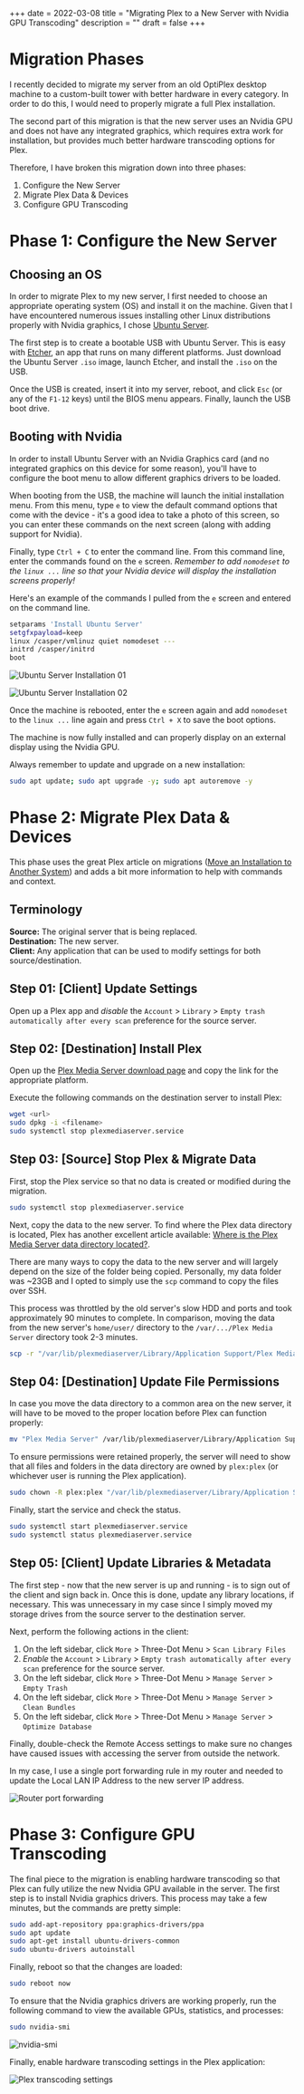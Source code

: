+++
date = 2022-03-08
title = "Migrating Plex to a New Server with Nvidia GPU Transcoding"
description = ""
draft = false
+++

# Migration Phases

I recently decided to migrate my server from an old OptiPlex desktop machine to
a custom-built tower with better hardware in every category. In order to do
this, I would need to properly migrate a full Plex installation.

The second part of this migration is that the new server uses an Nvidia GPU and
does not have any integrated graphics, which requires extra work for
installation, but provides much better hardware transcoding options for Plex.

Therefore, I have broken this migration down into three phases:

1.  Configure the New Server
2.  Migrate Plex Data & Devices
3.  Configure GPU Transcoding

# Phase 1: Configure the New Server

## Choosing an OS

In order to migrate Plex to my new server, I first needed to choose an
appropriate operating system (OS) and install it on the machine. Given that I
have encountered numerous issues installing other Linux distributions properly
with Nvidia graphics, I chose [Ubuntu
Server](https://ubuntu.com/download/server).

The first step is to create a bootable USB with Ubuntu Server. This is easy with
[Etcher](https://www.balena.io/etcher/), an app that runs on many different
platforms. Just download the Ubuntu Server `.iso` image, launch Etcher, and
install the `.iso` on the USB.

Once the USB is created, insert it into my server, reboot, and click `Esc` (or
any of the `F1-12` keys) until the BIOS menu appears. Finally, launch the USB
boot drive.

## Booting with Nvidia

In order to install Ubuntu Server with an Nvidia Graphics card (and no
integrated graphics on this device for some reason), you'll have to configure
the boot menu to allow different graphics drivers to be loaded.

When booting from the USB, the machine will launch the initial installation
menu. From this menu, type `e` to view the default command options that come
with the device - it's a good idea to take a photo of this screen, so you can
enter these commands on the next screen (along with adding support for Nvidia).

Finally, type `Ctrl + C` to enter the command line. From this command line,
enter the commands found on the `e` screen. _Remember to add `nomodeset` to the
`linux ...` line so that your Nvidia device will display the installation
screens properly!_

Here's an example of the commands I pulled from the `e` screen and entered on
the command line.

```sh
setparams 'Install Ubuntu Server'
setgfxpayload=keep
linux /casper/vmlinuz quiet nomodeset ---
initrd /casper/initrd
boot
```

![Ubuntu Server Installation
01](https://img.cleberg.net/blog/20220308-plex-media-server-migration/ubuntu_server_installation_01.png)

![Ubuntu Server Installation
02](https://img.cleberg.net/blog/20220308-plex-media-server-migration/ubuntu_server_installation_02.png)

Once the machine is rebooted, enter the `e` screen again and add `nomodeset` to
the `linux ...` line again and press `Ctrl + X` to save the boot options.

The machine is now fully installed and can properly display on an external
display using the Nvidia GPU.

Always remember to update and upgrade on a new installation:

```sh
sudo apt update; sudo apt upgrade -y; sudo apt autoremove -y
```

# Phase 2: Migrate Plex Data & Devices

This phase uses the great Plex article on migrations ([Move an Installation to
Another
System](https://support.plex.tv/articles/201370363-move-an-install-to-another-system/))
and adds a bit more information to help with commands and context.

## Terminology

**Source:** The original server that is being replaced.\
**Destination:** The new server.\
**Client:** Any application that can be used to modify settings for both
source/destination.

## Step 01: [Client] Update Settings

Open up a Plex app and _disable_ the `Account` > `Library` > `Empty trash
automatically after every scan` preference for the source server.

## Step 02: [Destination] Install Plex

Open up the [Plex Media Server download
page](https://www.plex.tv/media-server-downloads/) and copy the link for the
appropriate platform.

Execute the following commands on the destination server to install Plex:

```sh
wget <url>
sudo dpkg -i <filename>
sudo systemctl stop plexmediaserver.service
```

## Step 03: [Source] Stop Plex & Migrate Data

First, stop the Plex service so that no data is created or modified during the
migration.

```sh
sudo systemctl stop plexmediaserver.service
```

Next, copy the data to the new server. To find where the Plex data directory is
located, Plex has another excellent article available: [Where is the Plex Media
Server data directory
located?](https://support.plex.tv/articles/202915258-where-is-the-plex-media-server-data-directory-located/).

There are many ways to copy the data to the new server and will largely depend
on the size of the folder being copied. Personally, my data folder was ~23GB and
I opted to simply use the `scp` command to copy the files over SSH.

This process was throttled by the old server's slow HDD and ports and took
approximately 90 minutes to complete. In comparison, moving the data from the
new server's `home/user/` directory to the `/var/.../Plex Media Server`
directory took 2-3 minutes.

```sh
scp -r "/var/lib/plexmediaserver/Library/Application Support/Plex Media Server" your_user@xxx.xxx.xxx.xxx:"'/path/to/destination/'"
```

## Step 04: [Destination] Update File Permissions

In case you move the data directory to a common area on the new server, it will
have to be moved to the proper location before Plex can function properly:

```sh
mv "Plex Media Server" /var/lib/plexmediaserver/Library/Application Support/
```

To ensure permissions were retained properly, the server will need to show that
all files and folders in the data directory are owned by `plex:plex` (or
whichever user is running the Plex application).

```sh
sudo chown -R plex:plex "/var/lib/plexmediaserver/Library/Application Support/Plex Media Server"
```

Finally, start the service and check the status.

```sh
sudo systemctl start plexmediaserver.service
sudo systemctl status plexmediaserver.service
```

## Step 05: [Client] Update Libraries & Metadata

The first step - now that the new server is up and running - is to sign out of
the client and sign back in. Once this is done, update any library locations, if
necessary. This was unnecessary in my case since I simply moved my storage
drives from the source server to the destination server.

Next, perform the following actions in the client:

1. On the left sidebar, click `More` > Three-Dot Menu > `Scan Library Files`
2. _Enable_ the `Account` > `Library` > `Empty trash automatically after every
scan` preference for the source server.
3. On the left sidebar, click `More` > Three-Dot Menu > `Manage Server` > `Empty
   Trash`
4. On the left sidebar, click `More` > Three-Dot Menu > `Manage Server` > `Clean
   Bundles`
5. On the left sidebar, click `More` > Three-Dot Menu > `Manage Server` >
   `Optimize Database`

Finally, double-check the Remote Access settings to make sure no changes have
caused issues with accessing the server from outside the network.

In my case, I use a single port forwarding rule in my router and needed to
update the Local LAN IP Address to the new server IP address.

![Router port
forwarding](https://img.cleberg.net/blog/20220308-plex-media-server-migration/port_forwarding.png)

# Phase 3: Configure GPU Transcoding

The final piece to the migration is enabling hardware transcoding so that Plex
can fully utilize the new Nvidia GPU available in the server. The first step is
to install Nvidia graphics drivers. This process may take a few minutes, but the
commands are pretty simple:

```sh
sudo add-apt-repository ppa:graphics-drivers/ppa
sudo apt update
sudo apt-get install ubuntu-drivers-common
sudo ubuntu-drivers autoinstall
```

Finally, reboot so that the changes are loaded:

```sh
sudo reboot now
```

To ensure that the Nvidia graphics drivers are working properly, run the
following command to view the available GPUs, statistics, and processes:

```sh
sudo nvidia-smi
```

![nvidia-smi](https://img.cleberg.net/blog/20220308-plex-media-server-migration/nvidia_smi.png)

Finally, enable hardware transcoding settings in the Plex application:

![Plex transcoding
settings](https://img.cleberg.net/blog/20220308-plex-media-server-migration/plex_transcoding.png)
